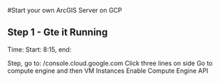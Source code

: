 #Start your own ArcGIS Server on GCP

## Step 1 - Gte it Running
Time: Start: 8:15, end: 

Step, go to: /console.cloud.google.com
Click three lines on side
Go to compute engine and then VM Instances 
Enable Compute Engine API

